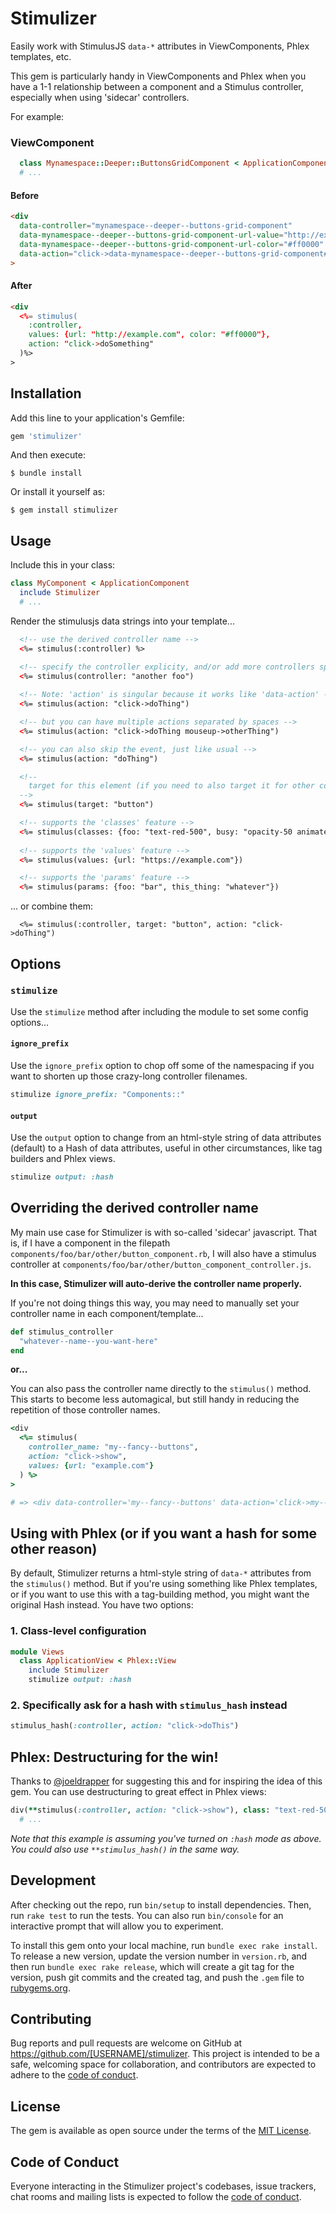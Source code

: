 # Stimulizer

Easily work with StimulusJS `data-*` attributes in ViewComponents, Phlex templates, etc.

This gem is particularly handy in ViewComponents and Phlex when you have a 1-1 relationship between a component and a Stimulus controller, especially when using 'sidecar' controllers.

For example:

### ViewComponent
```ruby
  class Mynamespace::Deeper::ButtonsGridComponent < ApplicationComponent
  # ...
```
#### Before
```html
<div 
  data-controller="mynamespace--deeper--buttons-grid-component"
  data-mynamespace--deeper--buttons-grid-component-url-value="http://example.com"
  data-mynamespace--deeper--buttons-grid-component-url-color="#ff0000"
  data-action="click->data-mynamespace--deeper--buttons-grid-component#doSomething"
>
```

#### After
```html
<div 
  <%= stimulus(
    :controller, 
    values: {url: "http://example.com", color: "#ff0000"}, 
    action: "click->doSomething"
  )%>
>
```

## Installation

Add this line to your application's Gemfile:

```ruby
gem 'stimulizer'
```

And then execute:

    $ bundle install

Or install it yourself as:

    $ gem install stimulizer

## Usage
Include this in your class:

```ruby
class MyComponent < ApplicationComponent
  include Stimulizer
  # ...
```

Render the stimulusjs data strings into your template...

```html
  <!-- use the derived controller name -->
  <%= stimulus(:controller) %>   

  <!-- specify the controller explicity, and/or add more controllers space-separated -->
  <%= stimulus(controller: "another foo")
  
  <!-- Note: 'action' is singular because it works like 'data-action' -->
  <%= stimulus(action: "click->doThing")

  <!-- but you can have multiple actions separated by spaces -->
  <%= stimulus(action: "click->doThing mouseup->otherThing")

  <!-- you can also skip the event, just like usual -->
  <%= stimulus(action: "doThing")

  <!-- 
    target for this element (if you need to also target it for other controllers, you'll have to do that manually with the old 'data-blah-target=' approach)
  -->
  <%= stimulus(target: "button")

  <!-- supports the 'classes' feature -->
  <%= stimulus(classes: {foo: "text-red-500", busy: "opacity-50 animate-spin"})
  
  <!-- supports the 'values' feature -->
  <%= stimulus(values: {url: "https://example.com"})

  <!-- supports the 'params' feature -->
  <%= stimulus(params: {foo: "bar", this_thing: "whatever"})
```
... or combine them:
```
  <%= stimulus(:controller, target: "button", action: "click->doThing")
```

## Options

### `stimulize`
Use the `stimulize` method after including the module to set some config options...

#### `ignore_prefix`
Use the `ignore_prefix` option to chop off some of the namespacing if you want to shorten up those crazy-long controller filenames.
```ruby
stimulize ignore_prefix: "Components::"
```

#### `output`
Use the `output` option to change from an html-style string of data attributes (default) to a Hash of data attributes, useful in other circumstances, like tag builders and Phlex views.
```ruby
stimulize output: :hash
```

## Overriding the derived controller name
My main use case for Stimulizer is with so-called 'sidecar' javascript. That is, if I have a component in the filepath `components/foo/bar/other/button_component.rb`, I will also have a stimulus controller at `components/foo/bar/other/button_component_controller.js`. 

**In this case, Stimulizer will auto-derive the controller name properly.**

If you're not doing things this way, you may need to manually set your controller name in each component/template...

```ruby
def stimulus_controller
  "whatever--name--you-want-here"
end
```

**or...**

You can also pass the controller name directly to the `stimulus()` method. This starts to become less automagical, but still handy in reducing the repetition of those controller names.

```ruby
<div
  <%= stimulus(
    controller_name: "my--fancy--buttons", 
    action: "click->show", 
    values: {url: "example.com"}
  ) %>
>

# => <div data-controller='my--fancy--buttons' data-action='click->my--fancy--buttons#show' data-my--fancy--buttons-url-value="example.com">
```

## Using with Phlex (or if you want a hash for some other reason)
By default, Stimulizer returns a html-style string of `data-*` attributes from the `stimulus()` method. But if you're using something like Phlex templates, or if you want to use this with a tag-building method, you might want the original Hash instead. You have two options:

### 1. Class-level configuration
```ruby
module Views
  class ApplicationView < Phlex::View
    include Stimulizer
    stimulize output: :hash
```

### 2. Specifically ask for a hash with `stimulus_hash` instead
```ruby
stimulus_hash(:controller, action: "click->doThis")
```

## Phlex: Destructuring for the win!
Thanks to [@joeldrapper](https://github.com/joeldrapper) for suggesting this and for inspiring the idea of this gem. You can use destructuring to great effect in Phlex views:

```ruby
div(**stimulus(:controller, action: "click->show"), class: "text-red-500") do
  # ...
```
*Note that this example is assuming you've turned on `:hash` mode as above. You could also use `**stimulus_hash()` in the same way.*

## Development

After checking out the repo, run `bin/setup` to install dependencies. Then, run `rake test` to run the tests. You can also run `bin/console` for an interactive prompt that will allow you to experiment.

To install this gem onto your local machine, run `bundle exec rake install`. To release a new version, update the version number in `version.rb`, and then run `bundle exec rake release`, which will create a git tag for the version, push git commits and the created tag, and push the `.gem` file to [rubygems.org](https://rubygems.org).

## Contributing

Bug reports and pull requests are welcome on GitHub at https://github.com/[USERNAME]/stimulizer. This project is intended to be a safe, welcoming space for collaboration, and contributors are expected to adhere to the [code of conduct](https://github.com/[USERNAME]/stimulizer/blob/main/CODE_OF_CONDUCT.md).

## License

The gem is available as open source under the terms of the [MIT License](https://opensource.org/licenses/MIT).

## Code of Conduct

Everyone interacting in the Stimulizer project's codebases, issue trackers, chat rooms and mailing lists is expected to follow the [code of conduct](https://github.com/[USERNAME]/stimulizer/blob/main/CODE_OF_CONDUCT.md).
